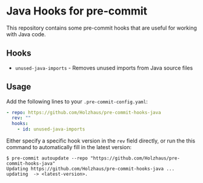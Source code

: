 # Java Hooks for pre-commit

This repository contains some pre-commit hooks that are useful for working with
Java code.

## Hooks

- `unused-java-imports` - Removes unused imports from Java source files

## Usage

Add the following lines to your `.pre-commit-config.yaml`:

```yaml
- repo: https://github.com/Holzhaus/pre-commit-hooks-java
  rev: ""
  hooks:
    - id: unused-java-imports
```

Either specify a specific hook version in the `rev` field directly, or run the
this command to automatically fill in the latest version:

```shell-session
$ pre-commit autoupdate --repo "https://github.com/Holzhaus/pre-commit-hooks-java"
Updating https://github.com/Holzhaus/pre-commit-hooks-java ... updating  -> <latest-version>.
```
